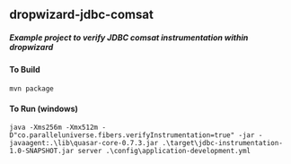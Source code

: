 ## dropwizard-jdbc-comsat

##### Example project to verify JDBC comsat instrumentation within dropwizard

#### To Build

```
mvn package
```

#### To Run (windows)

```
java -Xms256m -Xmx512m -D"co.paralleluniverse.fibers.verifyInstrumentation=true" -jar -javaagent:.\lib\quasar-core-0.7.3.jar .\target\jdbc-instrumentation-1.0-SNAPSHOT.jar server .\config\application-development.yml
```

